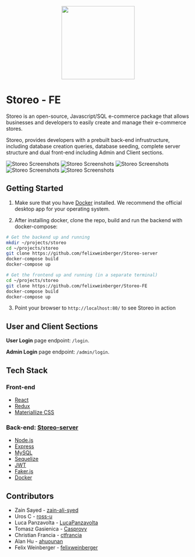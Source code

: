 <div align="center">
 <img width="auto" height="200" src="/images/storeo_logo.png" ></img>
</div>

# Storeo - FE
Storeo is an open-source, Javascript/SQL e-commerce package that allows businesses and developers to easily create and manage their e-commerce stores.

Storeo, provides developers with a prebuilt back-end infrustructure, including database creation queries, database seeding, complete server structure and dual front-end including Admin and Client sections. 

![Storeo Screenshots](/images/homepage.png)
![Storeo Screenshots](/images/headphones.png)
![Storeo Screenshots](/images/basket.png)
![Storeo Screenshots](/images/admin_section1.png)
![Storeo Screenshots](/images/admin_section3.png)


## Getting Started

1. Make sure that you have [Docker](https://www.docker.com/) installed. We recommend the official desktop app for your operating system.

2. After installing docker, clone the repo, build and run the backend with docker-compose:

```sh
# Get the backend up and running
mkdir ~/projects/storeo
cd ~/projects/storeo
git clone https://github.com/felixweinberger/Storeo-server
docker-compose build
docker-compose up

# Get the frontend up and running (in a separate terminal)
cd ~/projects/storeo
git clone https://github.com/felixweinberger/Storeo-FE
docker-compose build
docker-compose up
```

3. Point your browser to `http://localhost:80/` to see Storeo in action

## User and Client Sections

**User Login** page endpoint: `/login`.

**Admin Login** page endpoint: `/admin/login`.

## Tech Stack

### Front-end
* [React](https://facebook.github.io/react-native/)
* [Redux](https://redux.js.org/)
* [Materiallize CSS](https://expo.io/)

### Back-end: [Storeo-server](https://github.com/ctfrancia/Storeo-server)
* [Node.js](https://nodejs.org/en/)
* [Express](https://expressjs.com/)
* [MySQL](https://www.mysql.com/)
* [Sequelize](http://docs.sequelizejs.com/)
* [JWT](https://jwt.io/) 
* [Faker.js](https://github.com/Marak/faker.js)
* [Docker](https://www.docker.com/)


## Contributors
* Zain Sayed - [zain-ali-syed](https://github.com/zain-ali-syed)
* Uros C - [ross-u](https://github.com/ross-u)
* Luca Panzavolta - [LucaPanzavolta](https://github.com/LucaPanzavolta)
* Tomasz Gasienica - [Casprovy](https://github.com/Casprovy)
* Christian Francia - [ctfrancia](https://github.com/ctfrancia)
* Alan Hu - [ahuounan](https://github.com/ahuounan)
* Felix Weinberger - [felixweinberger](https://github.com/felixweinberger)
